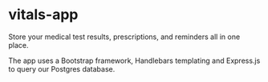 # vitals-app

Store your medical test results, prescriptions, and reminders all in one place.

The app uses a Bootstrap framework, Handlebars templating and Express.js to query our Postgres database.
